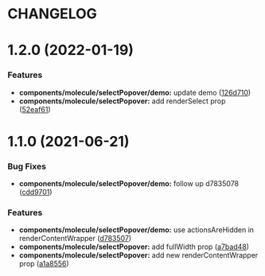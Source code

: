 # CHANGELOG

# 1.2.0 (2022-01-19)


### Features

* **components/molecule/selectPopover/demo:** update demo ([126d710](https://github.com/SUI-Components/sui-components/commit/126d710ad32052ebb63ac36ddac074d439bd82ad))
* **components/molecule/selectPopover:** add renderSelect prop ([52eaf61](https://github.com/SUI-Components/sui-components/commit/52eaf61c099730df0b578eef406244f39757a633))



# 1.1.0 (2021-06-21)


### Bug Fixes

* **components/molecule/selectPopover/demo:** follow up d7835078 ([cdd9701](https://github.com/SUI-Components/sui-components/commit/cdd97012fff9c68722a0f578777d8c7a54fa453b))


### Features

* **components/molecule/selectPopover/demo:** use actionsAreHidden in renderContentWrapper ([d783507](https://github.com/SUI-Components/sui-components/commit/d7835078efc2112f93c5f2d960165d353b2d587b))
* **components/molecule/selectPopover:** add fullWidth prop ([a7bad48](https://github.com/SUI-Components/sui-components/commit/a7bad48707a7fbbac700ce70cd09ea19f8146ca3))
* **components/molecule/selectPopover:** add new renderContentWrapper prop ([a1a8556](https://github.com/SUI-Components/sui-components/commit/a1a8556f36d7c840a25e81be43260e9e80effb12))



